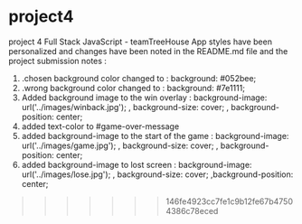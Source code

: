 # project4
 project 4 Full Stack JavaScript - teamTreeHouse
App styles have been personalized and changes have been noted in the README.md file and the project submission notes :

1. .chosen background color changed to :   background: #052bee; 
2. .wrong background color changed to :   background: #7e1111; 
3. Added background image to the win overlay :   background-image: url('../images/winback.jpg'); , background-size: cover; , background-position: center; 
4. added text-color to #game-over-message
5. added background-image to the start of the game :   background-image: url('../images/game.jpg'); , background-size: cover; , background-position: center;
6. added background-image to lost screen :   background-image: url('../images/lose.jpg'); , background-size: cover; ,background-position: center;
>>>>>>> 146fe4923cc7fe1c9b12fe67b47504386c78eced
